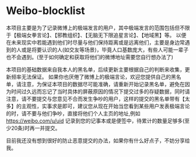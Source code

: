 # Weibo-blocklist
本项目主要是为了记录微博上的极端发言的用户，其中极端发言的范围包括但不限于【极端女拳言论】、【邪教组织】、【无脑无下限追星言论】、【地域黑】等。
以便在未来现实中若能遇到他们时尽量与他们保持距离或是远离他们，主要是身边常遇到的人或是将要认识的人(如交友等场景)，毕竟人口基数庞大，有些人可能一辈子也不会遇到。(至于如何确定和获取将他们的微博地址需要您自行想办法了)

本项目的基础数据来自我本人的黑名单，后续更新主要根据自己的判断来收集，更新频率无法保证。
如果你也厌倦了微博上的极端言论，欢迎您提供自己的黑名单，请注意，为保证本项目的数据尽可能准确，请重新开始记录黑名单，避免在因为时间过久远而忘记了当时具体的屏蔽原因的情况下提交过多的存疑数据，同时请注意，请不要提交与您意见不合而发生争吵的用户，这样的提交的黑名单带有【太多】的主观性，实事求是即可，建议您从现在开始当您看到某些用户发表极端言论的时，请不要与他们争吵，直接将他们个人主页的地址,例如 https://weibo.com/u/uid 记录到您的记事本或是便签中，待累计的数量足够多(至少20条)时再一并提交。

目前我还没有想到很好的防止恶意提交的办法，如果你有什么好点子，不妨分享给我。
